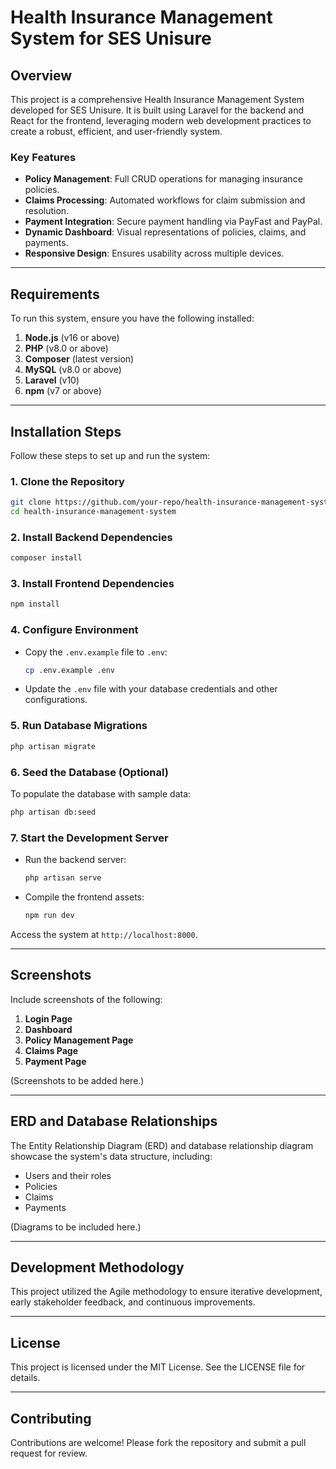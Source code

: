 # Health Insurance Management System for SES Unisure

## Overview
This project is a comprehensive Health Insurance Management System developed for SES Unisure. It is built using Laravel for the backend and React for the frontend, leveraging modern web development practices to create a robust, efficient, and user-friendly system.

### Key Features
- **Policy Management**: Full CRUD operations for managing insurance policies.
- **Claims Processing**: Automated workflows for claim submission and resolution.
- **Payment Integration**: Secure payment handling via PayFast and PayPal.
- **Dynamic Dashboard**: Visual representations of policies, claims, and payments.
- **Responsive Design**: Ensures usability across multiple devices.

---

## Requirements
To run this system, ensure you have the following installed:

1. **Node.js** (v16 or above)
2. **PHP** (v8.0 or above)
3. **Composer** (latest version)
4. **MySQL** (v8.0 or above)
5. **Laravel** (v10)
6. **npm** (v7 or above)

---

## Installation Steps
Follow these steps to set up and run the system:

### 1. Clone the Repository
```bash
git clone https://github.com/your-repo/health-insurance-management-system.git
cd health-insurance-management-system
```

### 2. Install Backend Dependencies
```bash
composer install
```

### 3. Install Frontend Dependencies
```bash
npm install
```

### 4. Configure Environment
- Copy the `.env.example` file to `.env`:
  ```bash
  cp .env.example .env
  ```
- Update the `.env` file with your database credentials and other configurations.

### 5. Run Database Migrations
```bash
php artisan migrate
```

### 6. Seed the Database (Optional)
To populate the database with sample data:
```bash
php artisan db:seed
```

### 7. Start the Development Server
- Run the backend server:
  ```bash
  php artisan serve
  ```
- Compile the frontend assets:
  ```bash
  npm run dev
  ```

Access the system at `http://localhost:8000`.

---

## Screenshots
Include screenshots of the following:
1. **Login Page**
2. **Dashboard**
3. **Policy Management Page**
4. **Claims Page**
5. **Payment Page**

(Screenshots to be added here.)

---

## ERD and Database Relationships
The Entity Relationship Diagram (ERD) and database relationship diagram showcase the system's data structure, including:
- Users and their roles
- Policies
- Claims
- Payments

(Diagrams to be included here.)

---

## Development Methodology
This project utilized the Agile methodology to ensure iterative development, early stakeholder feedback, and continuous improvements.

---

## License
This project is licensed under the MIT License. See the LICENSE file for details.

---

## Contributing
Contributions are welcome! Please fork the repository and submit a pull request for review.